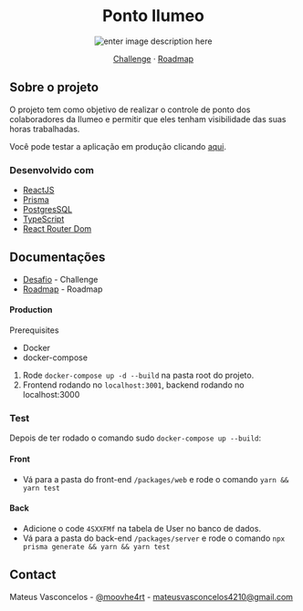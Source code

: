 <div align="center">
  <h1 align="center">Ponto Ilumeo</h1>

![enter image description here](https://i.imgur.com/ZPNmAUZ.png)

  <p align="center">
    <a href="/DOCUMENTATION/CHALLENGE.md">Challenge</a>
    ·
    <a href="/DOCUMENTATION/ROADMAP.md">Roadmap</a>
  </p>
</div>

## Sobre o projeto

O projeto tem como objetivo de realizar o controle de ponto dos colaboradores da Ilumeo e permitir que eles tenham visibilidade das suas horas trabalhadas.

Você pode testar a aplicação em produção clicando [aqui](http://pontoilumeo.sytes.net/).

### Desenvolvido com

- [ReactJS](https://react.dev/)
- [Prisma](https://www.prisma.io/)
- [PostgresSQL](https://www.postgresql.org/)
- [TypeScript](https://www.typescriptlang.org/)
- [React Router Dom](https://reactrouter.com/en/main)

## Documentações

- [Desafio](./DOCUMENTATION/CHALLENGE.md) - Challenge
- [Roadmap](./DOCUMENTATION/ROADMAP.md) - Roadmap

#### Production

Prerequisites

- Docker
- docker-compose

1. Rode `docker-compose up -d --build` na pasta root do projeto.
2. Frontend rodando no `localhost:3001`, backend rodando no localhost:3000

### Test
Depois de ter rodado o comando sudo `docker-compose up --build`: 

#### Front
- Vá para a pasta do front-end `/packages/web` e rode o comando `yarn && yarn test`
#### Back
- Adicione o code `4SXXFMf` na tabela de User no banco de dados.
- Vá para a pasta do back-end `/packages/server` e rode o comando `npx prisma generate && yarn && yarn test`

## Contact

Mateus Vasconcelos - [@moovhe4rt](https://twitter.com/moovhe4rt) - mateusvasconcelos4210@gmail.com
